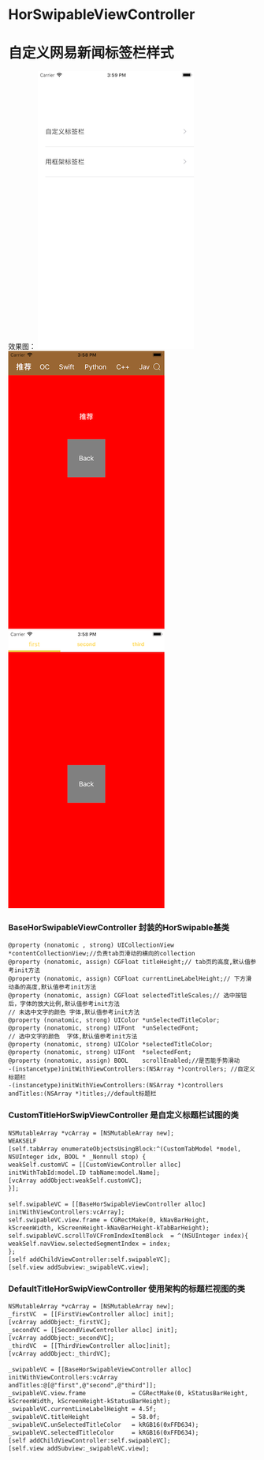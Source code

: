 # HorSwipableViewController
自定义网易新闻标签栏样式
===

效果图：
![Alt text](https://github.com/Climb0516/HorSwipableViewController/raw/master/Screenshots/1.png)
![Alt text](https://github.com/Climb0516/HorSwipableViewController/raw/master/Screenshots/2.png)
![Alt text](https://github.com/Climb0516/HorSwipableViewController/raw/master/Screenshots/3.png)

### **BaseHorSwipableViewController 封装的HorSwipable基类**

```
@property (nonatomic , strong) UICollectionView *contentCollectionView;//负责tab页滑动的横向的collection
@property (nonatomic, assign) CGFloat titleHeight;// tab页的高度,默认值参考init方法
@property (nonatomic, assign) CGFloat currentLineLabelHeight;// 下方滑动条的高度,默认值参考init方法
@property (nonatomic, assign) CGFloat selectedTitleScales;// 选中按钮后，字体的放大比例,默认值参考init方法
// 未选中文字的颜色 字体,默认值参考init方法
@property (nonatomic, strong) UIColor *unSelectedTitleColor;
@property (nonatomic, strong) UIFont  *unSelectedFont;
// 选中文字的颜色  字体,默认值参考init方法
@property (nonatomic, strong) UIColor *selectedTitleColor;
@property (nonatomic, strong) UIFont  *selectedFont;
@property (nonatomic, assign) BOOL    scrollEnabled;//是否能手势滑动
-(instancetype)initWithViewControllers:(NSArray *)controllers; //自定义标题栏
-(instancetype)initWithViewControllers:(NSArray *)controllers andTitles:(NSArray *)titles;//default标题栏
```


### **CustomTitleHorSwipViewController 是自定义标题栏试图的类**

```
NSMutableArray *vcArray = [NSMutableArray new];
WEAKSELF
[self.tabArray enumerateObjectsUsingBlock:^(CustomTabModel *model, NSUInteger idx, BOOL * _Nonnull stop) {
weakSelf.customVC = [[CustomViewController alloc] initWithTabId:model.ID tabName:model.Name];
[vcArray addObject:weakSelf.customVC];
}];

self.swipableVC = [[BaseHorSwipableViewController alloc] initWithViewControllers:vcArray];
self.swipableVC.view.frame = CGRectMake(0, kNavBarHeight, kScreenWidth, kScreenHeight-kNavBarHeight-kTabBarHeight);
self.swipableVC.scrollToVCFromIndexItemBlock  = ^(NSUInteger index){
weakSelf.navView.selectedSegmentIndex = index;
};
[self addChildViewController:self.swipableVC];
[self.view addSubview:_swipableVC.view];
```

### DefaultTitleHorSwipViewController 使用架构的标题栏视图的类

```
NSMutableArray *vcArray = [NSMutableArray new];
_firstVC  = [[FirstViewController alloc] init];
[vcArray addObject:_firstVC];
_secondVC = [[SecondViewController alloc] init];
[vcArray addObject:_secondVC];
_thirdVC  = [[ThirdViewController alloc]init];
[vcArray addObject:_thirdVC];

_swipableVC = [[BaseHorSwipableViewController alloc] initWithViewControllers:vcArray andTitles:@[@"first",@"second",@"third"]];
_swipableVC.view.frame             = CGRectMake(0, kStatusBarHeight, kScreenWidth, kScreenHeight-kStatusBarHeight);
_swipableVC.currentLineLabelHeight = 4.5f;
_swipableVC.titleHeight            = 58.0f;
_swipableVC.unSelectedTitleColor   = kRGB16(0xFFD634);
_swipableVC.selectedTitleColor     = kRGB16(0xFFD634);
[self addChildViewController:self.swipableVC];
[self.view addSubview:_swipableVC.view];
```
